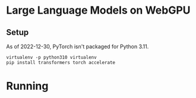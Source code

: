 # Large Language Models on WebGPU

## Setup

As of 2022-12-30, PyTorch isn't packaged for Python 3.11.

```
virtualenv -p python310 virtualenv
pip install transformers torch accelerate
```

# Running

